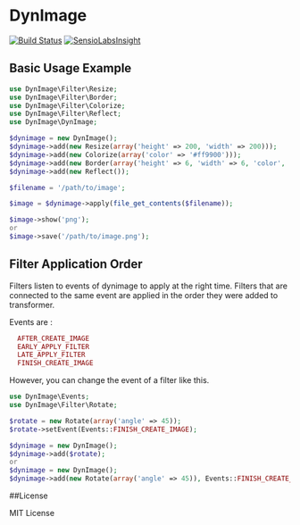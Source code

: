 # DynImage

[![Build Status](https://travis-ci.org/pizzavomito/dynimage.png)](https://travis-ci.org/pizzavomito/dynimage)
[![SensioLabsInsight](https://insight.sensiolabs.com/projects/b79e32da-ab28-4697-b0b6-f3c5b13c07cd/mini.png)](https://insight.sensiolabs.com/projects/b79e32da-ab28-4697-b0b6-f3c5b13c07cd)

## Basic Usage Example

```php
use DynImage\Filter\Resize;
use DynImage\Filter\Border;
use DynImage\Filter\Colorize;
use DynImage\Filter\Reflect;
use DynImage\DynImage;

$dynimage = new DynImage();
$dynimage->add(new Resize(array('height' => 200, 'width' => 200)));
$dynimage->add(new Colorize(array('color' => '#ff9900')));
$dynimage->add(new Border(array('height' => 6, 'width' => 6, 'color', '#000')));
$dynimage->add(new Reflect());

$filename = '/path/to/image';

$image = $dynimage->apply(file_get_contents($filename));

$image->show('png');
or
$image->save('/path/to/image.png');
```
## Filter Application Order

Filters listen to events of dynimage to apply at the right time. 
Filters that are connected to the same event are applied in the order they were added to transformer.

Events are :
```php
  AFTER_CREATE_IMAGE
  EARLY_APPLY_FILTER
  LATE_APPLY_FILTER
  FINISH_CREATE_IMAGE
```

However, you can change the event of a filter like this.
```php
use DynImage\Events;
use DynImage\Filter\Rotate;

$rotate = new Rotate(array('angle' => 45));
$rotate->setEvent(Events::FINISH_CREATE_IMAGE);

$dynimage = new DynImage();
$dynimage->add($rotate);
or
$dynimage = new DynImage();
$dynimage->add(new Rotate(array('angle' => 45)), Events::FINISH_CREATE_IMAGE);

```
##License

MIT License
